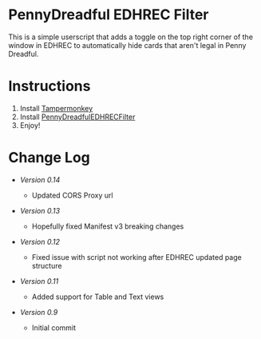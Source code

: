 # PennyDreadful EDHREC Filter
This is a simple userscript that adds a toggle on the top right corner of the window in EDHREC to automatically hide cards that aren't legal in Penny Dreadful.

# Instructions
1. Install [Tampermonkey](https://tampermonkey.net/)
2. Install [PennyDreadfulEDHRECFilter](https://github.com/zinnerzPT/PennyDreadfulEDHRECFilter/raw/main/PennyDreadfulEDHRECFilter.user.js)
3. Enjoy!

# Change Log
 * *Version 0.14*
     * Updated CORS Proxy url

 * *Version 0.13*
     * Hopefully fixed Manifest v3 breaking changes

 * *Version 0.12*
     * Fixed issue with script not working after EDHREC updated page structure

 * *Version 0.11*
     * Added support for Table and Text views

 * *Version 0.9*
     * Initial commit
